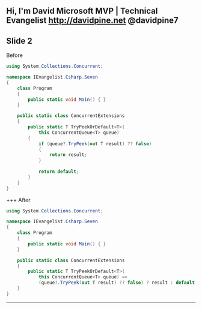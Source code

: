 Hi, I'm David
Microsoft MVP  |  Technical Evangelist
http://davidpine.net
@davidpine7
---
Slide 2
---
Before
```csharp
using System.Collections.Concurrent;

namespace IEvangelist.Csharp.Seven
{
    class Program
    {
        public static void Main() { }
    }

    public static class ConcurrentExtensions
    {
        public static T TryPeekOrDefault<T>(
            this ConcurrentQueue<T> queue)
        {
            if (queue?.TryPeek(out T result) ?? false)
            {
                return result;
            }
            
            return default;
        }            
    }
}
```
+++
After
```csharp
using System.Collections.Concurrent;

namespace IEvangelist.Csharp.Seven
{
    class Program
    {
        public static void Main() { }
    }

    public static class ConcurrentExtensions
    {
        public static T TryPeekOrDefault<T>(
            this ConcurrentQueue<T> queue) => 
            (queue?.TryPeek(out T result) ?? false) ? result : default;
    }
}
```
---
